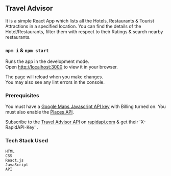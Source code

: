 ## Travel Advisor

It is a simple React App which lists all the Hotels, Restaurants & Tourist Attractions in a specified location. You can find the details of the Hotel/Restaurants, filter them with respect to their Ratings & search nearby restaurants. 

### `npm i` & `npm start`

Runs the app in the development mode.\
Open [http://localhost:3000](http://localhost:3000) to view it in your browser.

The page will reload when you make changes.\
You may also see any lint errors in the console.

### Prerequisites

You must have a [Google Maps Javascript API key](https://developers.google.com/maps/documentation/javascript/overview) with Billing turned on. You must also enable the [Places API](https://developers.google.com/maps/documentation/places/web-service/overview). 

Subscribe to the  [Travel Advisor API](https://travel-advisor.p.rapidapi.com) on [rapidapi.com](rapidapi.com) & get their 'X-RapidAPI-Key' .

### Tech Stack Used 

    HTML 
    CSS
    React.js
    JavaScript
    API


